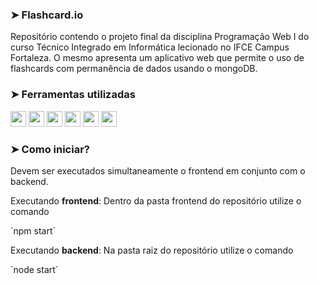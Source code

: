 ### ➤ Flashcard.io

<p> Repositório contendo o projeto final da disciplina Programação Web I do curso Técnico Integrado em Informática lecionado no IFCE Campus Fortaleza.
O mesmo apresenta um aplicativo web que permite o uso de flashcards com permanência de dados usando o mongoDB.</p>

### ➤ Ferramentas utilizadas

<p align="left">
  <img src="https://img.shields.io/badge/javascript%20-%23323330.svg?&style=for-the-badge&logo=javascript&logoColor=%23F7DF1E" height="25"/>
  <img src="https://img.shields.io/badge/html5-%23E34F26.svg?style=for-the-badge&logo=html5&logoColor=white" height="25"/>  
  <img src="https://img.shields.io/badge/css3-%231572B6.svg?style=for-the-badge&logo=css3&logoColor=white" height="25"/>
  <img src="https://img.shields.io/badge/Visual%20Studio%20Code-0078d7.svg?style=for-the-badge&logo=visual-studio-code&logoColor=white" height="25"/>  
  <img src="https://img.shields.io/badge/github-%23121011.svg?style=for-the-badge&logo=github&logoColor=white" height="25">
  <img src="https://img.shields.io/badge/react-%2320232a.svg?style=for-the-badge&logo=react&logoColor=%2361DAFB" height="25">
</p>

### ➤ Como iniciar?
<p>Devem ser executados simultaneamente o frontend em conjunto com o backend.</p>

<p>Executando <b>frontend</b>: Dentro da pasta frontend do repositório utilize o comando </p>`npm start`<br>
<p>Executando <b>backend</b>: Na pasta raiz do repositório utilize o comando </p>`node start`
